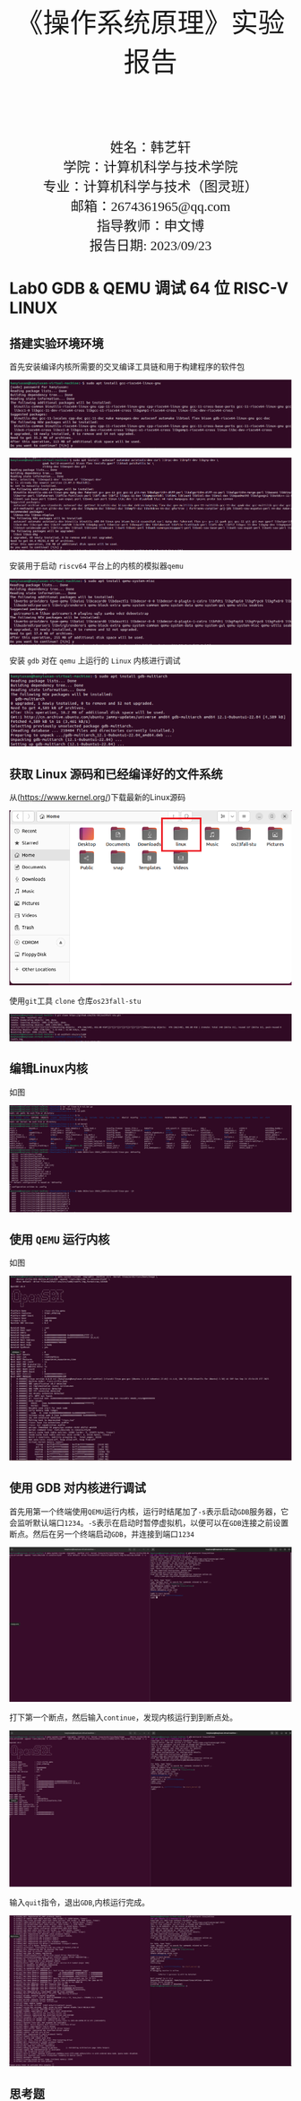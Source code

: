 <br/>
<br/>
<br/>
<br/>
<br/>
<br/>
<br/>
<br/>
<br/>
<br/>
<br/>
<br/>

<center>
<center><font face="黑体" size = 100>
    《操作系统原理》实验报告
  </font></center>
  <br/>
<br/>
<br/>
<br/>
<br/>
<br/>
  <center><font face="黑体" size = 5>
    姓名：韩艺轩
  </font></center>
  <center><font face="黑体" size = 5>
    学院：计算机科学与技术学院
  </font></center>
  <center><font face="黑体" size = 5>
    专业：计算机科学与技术（图灵班）
  </font></center>
  <center><font face="黑体" size = 5>
    邮箱：2674361965@qq.com
  </font></center> 
  <center><font face="黑体" size = 5>
    指导教师：申文博
  </font></center>
</center>

<center>
<font face="黑体" size = 5>
    报告日期: 2023/09/23
  </font>
</center> 

<div STYLE="page-break-after: always;"></div>


# Lab0 GDB & QEMU 调试 64 位 RISC-V LINUX

## 搭建实验环境环境

首先安装编译内核所需要的交叉编译工具链和用于构建程序的软件包

![avatar](../images/1.png)

![avatar](../images/2.png)

安装用于启动 `riscv64` 平台上的内核的模拟器`qemu`

![avatar](../images/3.png)

安装 `gdb` 对在 `qemu` 上运行的 `Linux` 内核进行调试

![avatar](../images/4.png)

## 获取 Linux 源码和已经编译好的文件系统

从(https://www.kernel.org/)下载最新的Linux源码

![avatar](../images/11.png)

使用`git`工具 `clone` 仓库`os23fall-stu`

![avatar](../images/5.png)

## 编辑Linux内核

如图

![avatar](../images/6.png)

## 使用 `QEMU` 运行内核

如图

![avatar](../images/7.png)

## 使用 GDB 对内核进行调试

首先用第一个终端使用`QEMU`运行内核，运行时结尾加了`-s`表示启动`GDB`服务器，它会监听默认端口`1234`。`-S`表示在启动时暂停虚拟机，以便可以在`GDB`连接之前设置断点。然后在另一个终端启动`GDB`，并连接到端口`1234`

![avatar](../images/8.png)

打下第一个断点，然后输入`continue`，发现内核运行到到断点处。

![avatar](../images/9.png)

输入`quit`指令，退出`GDB`,内核运行完成。

![avatar](../images/10.png)

## 思考题

### 编译与反汇编
```
使用 riscv64-linux-gnu-gcc 编译单个 .c 文件
使用 riscv64-linux-gnu-objdump 反汇编 1 中得到的编译产物
```
新建文件`a.c`内容如下

```c
#include <stdio.h>
int main(){
    printf("Hello ! OS !");
}
```
使用`riscv64-linux-gnu-gcc`编译后,使用`riscv64-linux-gnu-objdump`反汇编

![avatar](../images/12.png)

### 调试内核时的操作

首先使用 `QEMU` 启动 `Linux`，在另一个终端使用 `GDB` 与 `QEMU` 远程通信（使用 `tcp::1234` 端口）进行调试,具体过程之前已经展示，不再赘述。

在 `GDB` 中查看汇编代码

![avatar](../images/13.png)

在 0x80000000 处下断点,并查看所有已下的断点，然后在 0x80200000 处下断点，最终清除 0x80000000 处的断点

![avatar](../images/14.png)

继续运行直到触发 0x80200000 处的断点

![avatar](../images/15.png)

单步调试

![avatar](../images/16.png)

最终退出`QEMU`

## 使用 `make` 工具清除 `Linux` 的构建产物

![avatar](../images/17.png)

## `vmlinux` 和 `Image` 的关系和区别

区别：
```
vmlinux 是未压缩的 Linux 内核二进制文件，包含了完整的内核代码、数据和符号信息。它通常用于开发和调试目的，以便进行符号级别的调试。vmlinux 是编译内核时生成的主要输出文件，包括了所有的源代码和符号信息。

Image 是经过压缩的 Linux 内核映像文件，只包含内核的执行代码和数据，不包括调试信息和源代码。它是一个用于部署到实际硬件的内核映像，通常由引导加载程序（如 U-Boot）加载到内存中并执行。Image 文件是部署在嵌入式系统或生产环境中的内核映像。
```
关系：

```
Image 可以从 vmlinux 文件生成。通常，vmlinux 包含完整的内核信息，包括调试符号，而 Image 是经过压缩的轻量级内核映像，没有调试信息。在构建过程中，vmlinux 会被压缩成 Image，以减小内核映像的大小，以便在嵌入式系统上运行时占用更少的存储空间和内存。
```
